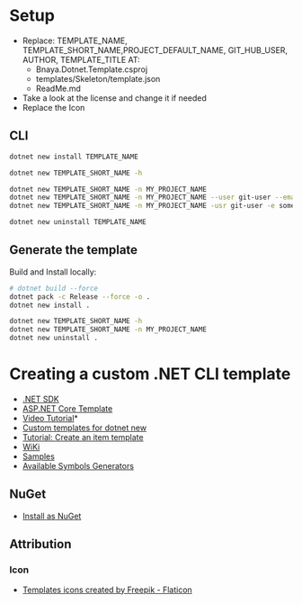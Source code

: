 # Setup

- Replace: TEMPLATE_NAME, TEMPLATE_SHORT_NAME,PROJECT_DEFAULT_NAME, GIT_HUB_USER, AUTHOR, TEMPLATE_TITLE
  AT:
  - Bnaya.Dotnet.Template.csproj
  - templates/Skeleton/template.json
  - ReadMe.md
- Take a look at the license and change it if needed
- Replace the Icon

## CLI

```bash
dotnet new install TEMPLATE_NAME

dotnet new TEMPLATE_SHORT_NAME -h

dotnet new TEMPLATE_SHORT_NAME -n MY_PROJECT_NAME
dotnet new TEMPLATE_SHORT_NAME -n MY_PROJECT_NAME --user git-user --email someone@somewhere.com --enable-ci --version net7.0
dotnet new TEMPLATE_SHORT_NAME -n MY_PROJECT_NAME -usr git-user -e someone@somewhere.com -ci -ver net7.0

dotnet new uninstall TEMPLATE_NAME
```

## Generate the template

Build and Install locally:

```bash
# dotnet build --force
dotnet pack -c Release --force -o .
dotnet new install . 

dotnet new TEMPLATE_SHORT_NAME -h
dotnet new TEMPLATE_SHORT_NAME -n MY_PROJECT_NAME
dotnet new uninstall .
```



# Creating a custom .NET CLI template

- [.NET SDK](https://github.com/dotnet/sdk/)
- [ASP.NET Core Template](https://github.com/dotnet/aspnetcore/blob/main/src/ProjectTemplates/Web.ProjectTemplates/content/WebApi-CSharp/.template.config/template.json)
- [Video Tutorial](https://www.google.com/search?q=Custom+templates+for+dotnet+new&oq=Custom+templates+for+dotnet+new&aqs=chrome..69i57j69i60.581j0j4&sourceid=chrome&ie=UTF-8#fpstate=ive&vld=cid:a6dbe0e2,vid:rdWZo5PD9Ek)*
- [Custom templates for dotnet new](https://learn.microsoft.com/en-us/dotnet/core/tools/custom-templates)
- [Tutorial: Create an item template](https://learn.microsoft.com/en-us/dotnet/core/tutorials/cli-templates-create-item-template)
- [WiKi](https://github.com/dotnet/templating/wiki)
- [Samples](https://github.com/dotnet/dotnet-template-samples)
- [Available Symbols Generators](https://github.com/dotnet/templating/wiki/Available-Symbols-Generators)

## NuGet

- [Install as NuGet](https://learn.microsoft.com/en-us/dotnet/core/tools/custom-templates#install-a-template-package)


## Attribution

### Icon

- [Templates icons created by Freepik - Flaticon](https://www.flaticon.com/free-icons/templates)
